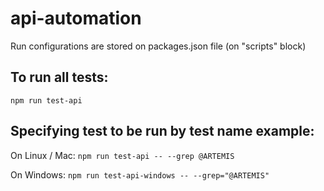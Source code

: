 # api-automation

Run configurations are stored on packages.json file (on "scripts" block)

## To run all tests:
`npm run test-api`

## Specifying test to be run by test name example: 
On Linux / Mac: 
`npm run test-api -- --grep @ARTEMIS`

On Windows: 
`npm run test-api-windows -- --grep="@ARTEMIS"`